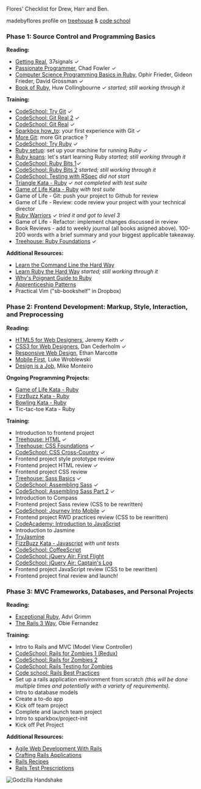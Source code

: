 Flores' Checklist for Drew, Harr and Ben.

madebyflores profile on [treehouse][] & [code school][]


### Phase 1: Source Control and Programming Basics

**Reading:**

* [Getting Real][], 37signals ✓
* [Passionate Programmer][], Chad Fowler ✓
* [Computer Science Programming Basics in Ruby][], Ophir Frieder, Gideon Frieder, David Grossman ✓
* [Book of Ruby][], Huw Collingbourne ✓ *started; still working through it*

**Training:**

* [CodeSchool: Try Git][] ✓
* [CodeSchool: Git Real 2][] ✓
* [CodeSchool: Git Real][] ✓
* [Sparkbox how_to][]: your first experience with Git ✓
* [More Git][]: more Git practice ?
* [CodeSchool: Try Ruby][] ✓
* [Ruby setup][]: set up your machine for running Ruby ✓
* [Ruby koans][]: let's start learning Ruby *started; still working through it*
* [CodeSchool: Ruby Bits 1][]✓
* [CodeSchool: Ruby Bits 2][] *started; still working through it*
* [CodeSchool: Testing with RSpec][] *did not start*
* [Triangle Kata - Ruby][] ✓ *not completed with test suite* 
* [Game of Life Kata - Ruby][] *with test suite*
* Game of Life - Git: push your project to Github for review
* Game of Life - Review: code review your project with your technical director
* [Ruby Warriors][] ✓ *tried it and got to level 3*
* Game of Life - Refactor: implement changes discussed in review
* Book Reviews - add to weekly journal (all books asigned above). 100-200 words with a brief summary and your biggest applicable takeaway.
* [Treehouse: Ruby Foundations][] ✓

**Additional Resources:**

* [Learn the Command Line the Hard Way][]
* [Learn Ruby the Hard Way][] *started; still working through it*
* [Why's Poignant Guide to Ruby][]
* [Apprenticeship Patterns][]
* Practical Vim ("sb-bookshelf" in Dropbox)

### Phase 2: Frontend Development: Markup, Style, Interaction, and Preprocessing

**Reading:**

* [HTML5 for Web Designers][], Jeremy Keith ✓
* [CSS3 for Web Designers][], Dan Cederholm ✓
* [Responsive Web Design][], Ethan Marcotte
* [Mobile First][], Luke Wroblewski
* [Design is a Job][], Mike Monteiro

**Ongoing Programming Projects:**

* [Game of Life Kata - Ruby][]
* [FizzBuzz Kata - Ruby][]
* [Bowling Kata - Ruby][]
* Tic-tac-toe Kata - Ruby

**Training:**

* Introduction to frontend project
* [Treehouse: HTML][] ✓
* [Treehouse: CSS Foundations][] ✓
* [CodeSchool: CSS Cross-Country][] ✓
* Frontend project style prototype review
* Frontend project HTML review ✓
* Frontend project CSS review
* [Treehouse: Sass Basics][] ✓
* [CodeSchool: Assembling Sass][] ✓
* [CodeSchool: Assembling Sass Part 2][] ✓
* Introduction to Compass
* Frontend project Sass review (CSS to be rewritten)
* [CodeSchool: Journey Into Mobile][] ✓
* Frontend project RWD practices review (CSS to be rewritten)
* [CodeAcademy: Introduction to JavaScript][]
* Introduction to Jasmine
* [TryJasmine][]
* [FizzBuzz Kata - Javascript][] *with unit tests*
* [CodeSchool: CoffeeScript][]
* [CodeSchool: jQuery Air: First Flight][]
* [CodeSchool: jQuery Air: Captain's Log][]
* Frontend project JavaScript review (CSS to be rewritten)
* Frontend project final review and launch!

### Phase 3: MVC Frameworks, Databases, and Personal Projects

**Reading:**

* [Exceptional Ruby][], Advi Grimm
* [The Rails 3 Way][], Obie Fernandez

**Training:**

* Intro to Rails and MVC (Model View Controller)
* [CodeSchool: Rails for Zombies 1 (Redux)][]
* [CodeSchool: Rails for Zombies 2][]
* [CodeSchool: Rails Testing for Zombies][]
* [Code school: Rails Best Practices][]
* Set up a rails application environment from scratch *(this will be done multiple times and potentially with a variety of requirements).*
* Intro to database models
* Create a to-do app
* Kick off team project
* Complete and launch team project
* Intro to sparkbox/project-init
* Kick off Pet Project

**Additional Resources:**

* [Agile Web Development With Rails][]
* [Crafting Rails Applications][]
* [Rails Recipes][]
* [Rails Test Prescriptions][]

![Godzilla Handshake][welldone]

[Getting Real]: http://gettingreal.37signals.com/
[Passionate Programmer]: http://www.amazon.com/The-Passionate-Programmer-Remarkable-Development/dp/1934356344
[Computer Science Programming Basics in Ruby]: http://shop.oreilly.com/product/0636920028192.do
[CodeSchool: Try Git]: http://www.codeschool.com/courses/try-git
[CodeSchool: Git Real 2]: https://www.codeschool.com/courses/git-real-2
[CodeSchool: Git Real]: http://www.codeschool.com/courses/git-real
[CodeSchool: Try Ruby]: http://tryruby.org/
[Sparkbox how_to]: projects/proj-sb-howto.md
[More Git]: projects/proj-more-git.md
[Ruby setup]: projects/proj-ruby-setup.md
[Ruby koans]: http://rubykoans.com/windows
[Learn Ruby the Hard Way]: http://ruby.learncodethehardway.org/book/
[Why's Poignant Guide to Ruby]: http://cloud.github.com/downloads/mislav/poignant-guide/whys-poignant-guide-to-ruby.pdf
[Apprenticeship Patterns]: http://chimera.labs.oreilly.com/books/1234000001813/index.html
[Learn the Command Line the Hard Way]: http://cli.learncodethehardway.org/book/
[CodeSchool: Ruby Bits 1]: http://www.codeschool.com/courses/ruby-bits
[CodeSchool: Ruby Bits 2]: http://www.codeschool.com/courses/ruby-bits-part-2
[CodeSchool: Testing with RSpec]: https://www.codeschool.com/courses/testing-with-rspec
[Triangle Kata - Ruby]: http://onestepback.org/vital_testing/
[Game of Life Kata - Ruby]: https://github.com/garora/TDD-Katas#game-of-life-
[Ruby Warriors]: https://www.bloc.io/ruby-warrior/#/
[Treehouse Ruby courses]: http://teamtreehouse.com/madebyflores
[HTML5 for Web Designers]: http://www.abookapart.com/products/html5-for-web-designers
[CSS3 for Web Designers]: http://www.abookapart.com/products/css3-for-web-designers
[Responsive Web Design]: http://www.abookapart.com/products/responsive-web-design
[Mobile First]: http://www.abookapart.com/products/mobile-first
[Design is a Job]: http://www.abookapart.com/products/design-is-a-job
[FizzBuzz Kata - Ruby]: https://github.com/garora/TDD-Katas#the-fizzbuzz-kata
[FizzBuzz Kata - Javascript]: https://github.com/garora/TDD-Katas#the-fizzbuzz-kata
[Bowling Kata - Ruby]: https://github.com/garora/TDD-Katas#the-bowling-game-kata
[CodeSchool: Rails for Zombies 1 (Redux)]: http://www.codeschool.com/courses/rails-for-zombies-redux
[CodeSchool: Rails for Zombies 2]: http://www.codeschool.com/courses/rails-for-zombies-2
[CodeSchool: Rails Testing for Zombies]: http://www.codeschool.com/courses/rails-testing-for-zombies
[Treehouse: HTML]: http://teamtreehouse.com/library/html
[Treehouse: CSS Foundations]: http://teamtreehouse.com/library/css-foundations
[CodeSchool: CSS Cross-Country]: https://www.codeschool.com/courses/css-cross-country
[CodeSchool: Assembling Sass]: https://www.codeschool.com/courses/assembling-sass
[CodeSchool: Assembling Sass Part 2]: https://www.codeschool.com/courses/assembling-sass-part-2
[CodeSchool: Journey Into Mobile]: https://www.codeschool.com/courses/journey-into-mobile
[CodeAcademy: Introduction to JavaScript]: http://www.codecademy.com/tracks/javascript
[CodeSchool: CoffeeScript]: http://coffeescript.codeschool.com/
[CodeSchool: jQuery Air: First Flight]: https://www.codeschool.com/courses/try-jquery
[CodeSchool: jQuery Air: Captain's Log]: https://www.codeschool.com/courses/jquery-air-captains-log
[Exceptional Ruby]: http://exceptionalruby.com/
[The Rails 3 Way]: http://www.amazon.com/Rails-Edition-Addison-Wesley-Professional-Series/dp/0321601661
[Agile Web Development With Rails]: http://pragprog.com/book/rails4/agile-web-development-with-rails-4
[Crafting Rails Applications]: http://pragprog.com/book/jvrails/crafting-rails-applications
[Rails Recipes]: http://pragprog.com/book/fr_rr/rails-recipes
[Rails Test Prescriptions]: http://pragprog.com/book/nrtest/rails-test-prescriptions
[Code school: Rails Best Practices]: https://www.codeschool.com/courses/rails-best-practices
[TryJasmine]: http://tryjasmine.com/
[welldone]: http://media.giphy.com/media/LmpHsHFG1ZoRy/giphy.gif
[Book of Ruby]: http://www.nostarch.com/ruby
[treehouse]: http://www.teamtreehouse.com/madebyflores
[code school]: https://www.codeschool.com/users/madebyflores
[Treehouse: Ruby Foundations]: http://teamtreehouse.com/library/ruby-foundations
[Treehouse: Sass Basics]: http://teamtreehouse.com/library/sass-basics